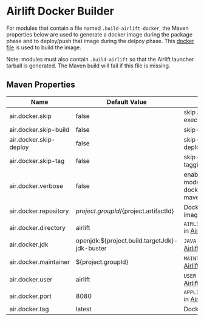 # Airlift Docker Builder

For modules that contain a file named `.build-airlift-docker`,
the Maven properties below are used to generate a docker image during the
package phase and to deploy/push that image during the delpoy phase.  This 
[docker file](../airbase-docker/src/main/resources/AirliftDockerfile) is
used to build the image.

Note: modules must also contain `.build-airlift` so that the Airlift
launcher tarball is generated. The Maven build will fail if this file
is missing.

## Maven Properties

| Name | Default Value | Details |
| ----- | ------------- | ------- |
| air.docker.skip | false | skip all docker executions |
| air.docker.skip-build | false | skip docker build |
| air.docker.skip-deploy | false | skip docker deploy |
| air.docker.skip-tag | false | skip docker tagging |
| air.docker.verbose | false | enable verbose mode for dockerfile-maven-plugin |
| air.docker.repository | ${project.groupId}/${project.artifactId} | Docker repo image name |
| air.docker.directory | airlift | `AIRLIFT_DIRECTORY` in [AirliftDockerfile](../airbase-docker/src/main/resources/AirliftDockerfile) |
| air.docker.jdk | openjdk:${project.build.targetJdk}-jdk-buster | `JAVA_VERSION` in [AirliftDockerfile](../airbase-docker/src/main/resources/AirliftDockerfile) |
| air.docker.maintainer | ${project.groupId} | `MAINTAINER` in [AirliftDockerfile](../airbase-docker/src/main/resources/AirliftDockerfile) |
| air.docker.user | airlift | `USER` in [AirliftDockerfile](../airbase-docker/src/main/resources/AirliftDockerfile) |
| air.docker.port | 8080 | `APPLICATION_PORT` in [AirliftDockerfile](../airbase-docker/src/main/resources/AirliftDockerfile) |
| air.docker.tag | latest | Docker tag |
